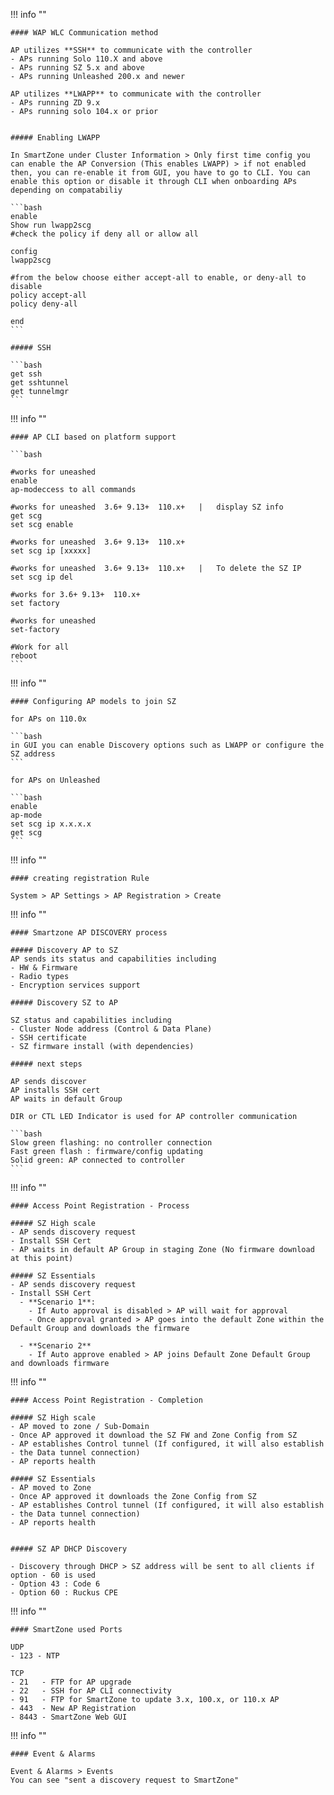 !!! info ""

    #### WAP WLC Communication method

    AP utilizes **SSH** to communicate with the controller
    - APs running Solo 110.X and above
    - APs running SZ 5.x and above
    - APs running Unleashed 200.x and newer
        
    AP utilizes **LWAPP** to communicate with the controller
    - APs running ZD 9.x
    - APs running solo 104.x or prior


    ##### Enabling LWAPP

    In SmartZone under Cluster Information > Only first time config you can enable the AP Conversion (This enables LWAPP) > if not enabled then, you can re-enable it from GUI, you have to go to CLI. You can enable this option or disable it through CLI when onboarding APs depending on compatabiliy

    ```bash
    enable
    Show run lwapp2scg
    #check the policy if deny all or allow all

    config
    lwapp2scg
    
    #from the below choose either accept-all to enable, or deny-all to disable
    policy accept-all
    policy deny-all
    
    end
    ```

    ##### SSH

    ```bash
    get ssh
    get sshtunnel
    get tunnelmgr
    ```

!!! info ""

    #### AP CLI based on platform support

    ```bash

    #works for uneashed
    enable
    ap-modeccess to all commands

    #works for uneashed  3.6+ 9.13+  110.x+   |   display SZ info
    get scg
    set scg enable

    #works for uneashed  3.6+ 9.13+  110.x+
    set scg ip [xxxxx]

    #works for uneashed  3.6+ 9.13+  110.x+   |   To delete the SZ IP
    set scg ip del

    #works for 3.6+ 9.13+  110.x+
    set factory

    #works for uneashed
    set-factory

    #Work for all
    reboot
    ```

!!! info ""

    #### Configuring AP models to join SZ

	for APs on 110.0x
    
    ```bash
    in GUI you can enable Discovery options such as LWAPP or configure the SZ address
    ```

	for APs on Unleashed
	
    ```bash
    enable
	ap-mode
	set scg ip x.x.x.x
	get scg
    ```

!!! info ""

    #### creating registration Rule

    System > AP Settings > AP Registration > Create


!!! info ""

    #### Smartzone AP DISCOVERY process

	##### Discovery AP to SZ
	AP sends its status and capabilities including
	- HW & Firmware
	- Radio types
	- Encryption services support
			
	##### Discovery SZ to AP

	SZ status and capabilities including
	- Cluster Node address (Control & Data Plane)
	- SSH certificate
	- SZ firmware install (with dependencies)
		
    ##### next steps

    AP sends discover
    AP installs SSH cert
    AP waits in default Group

    DIR or CTL LED Indicator is used for AP controller communication
    
    ```bash
    Slow green flashing: no controller connection
    Fast green flash : firmware/config updating
    Solid green: AP connected to controller
    ```

!!! info ""

    #### Access Point Registration - Process

    ##### SZ High scale
    - AP sends discovery request
    - Install SSH Cert
    - AP waits in default AP Group in staging Zone (No firmware download at this point)

    ##### SZ Essentials
    - AP sends discovery request
    - Install SSH Cert
      - **Scenario 1**:
        - If Auto approval is disabled > AP will wait for approval
        - Once approval granted > AP goes into the default Zone within the Default Group and downloads the firmware

      - **Scenario 2**
        - If Auto approve enabled > AP joins Default Zone Default Group and downloads firmware


!!! info ""

    #### Access Point Registration - Completion

    ##### SZ High scale
    - AP moved to zone / Sub-Domain
    - Once AP approved it download the SZ FW and Zone Config from SZ
    - AP establishes Control tunnel (If configured, it will also establish - the Data tunnel connection)
    - AP reports health

    ##### SZ Essentials
    - AP moved to Zone
    - Once AP approved it downloads the Zone Config from SZ
    - AP establishes Control tunnel (If configured, it will also establish - the Data tunnel connection)
    - AP reports health
	

    ##### SZ AP DHCP Discovery

    - Discovery through DHCP > SZ address will be sent to all clients if option - 60 is used
    - Option 43 : Code 6
    - Option 60 : Ruckus CPE


!!! info ""

    #### SmartZone used Ports

    UDP
    - 123 - NTP
        
    TCP
    - 21   - FTP for AP upgrade
    - 22   - SSH for AP CLI connectivity
    - 91   - FTP for SmartZone to update 3.x, 100.x, or 110.x AP
    - 443  - New AP Registration
    - 8443 - SmartZone Web GUI

!!! info ""

    #### Event & Alarms

    Event & Alarms > Events
    You can see "sent a discovery request to SmartZone"
